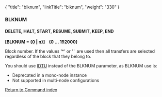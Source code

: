{
    "title": "blknum",
    "linkTitle": "blknum",
    "weight": "330"
}<span id="blknum"></span>

### BLKNUM

#### DELETE, HALT, START, RESUME, SUBMIT, KEEP, END

**\[BLKNUM = {<u>0</u> | n}\]    {0
... 192000}**

Block number. If the values '\*' or ' ' are used then all transfers are
selected regardless of the block that they belong to.

You should use [IDTU](../idtu) instead of the BLKNUM parameter, as BLKNUM use is:

- Deprecated in a mono-node instance
- Not supported in multi-node configurations

[Return to Command index](../../)
